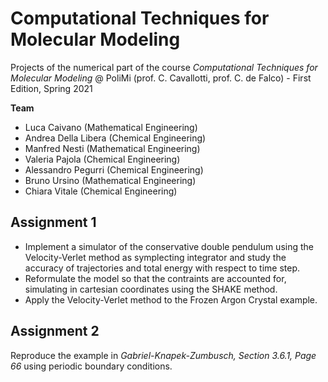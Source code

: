 # Computational Techniques for Molecular Modeling
Projects of the numerical part of the course *Computational Techniques for Molecular Modeling* @ PoliMi (prof. C. Cavallotti, prof. C. de Falco) - First Edition, Spring 2021

**Team**

* Luca Caivano (Mathematical Engineering)
* Andrea Della Libera (Chemical Engineering)
* Manfred Nesti (Mathematical Engineering)
* Valeria Pajola (Chemical Engineering)
* Alessandro Pegurri (Chemical Engineering)
* Bruno Ursino (Mathematical Engineering)
* Chiara Vitale (Chemical Engineering)

## Assignment 1
* Implement a simulator of the conservative double pendulum using the Velocity-Verlet method as symplecting integrator and study the accuracy of trajectories and total energy with respect to time step.
* Reformulate the model so that the contraints are accounted for, simulating in cartesian coordinates using the SHAKE method.
* Apply the Velocity-Verlet method to the Frozen Argon Crystal example.

## Assignment 2
Reproduce the example in *Gabriel-Knapek-Zumbusch, Section 3.6.1, Page 66* using periodic boundary conditions.

